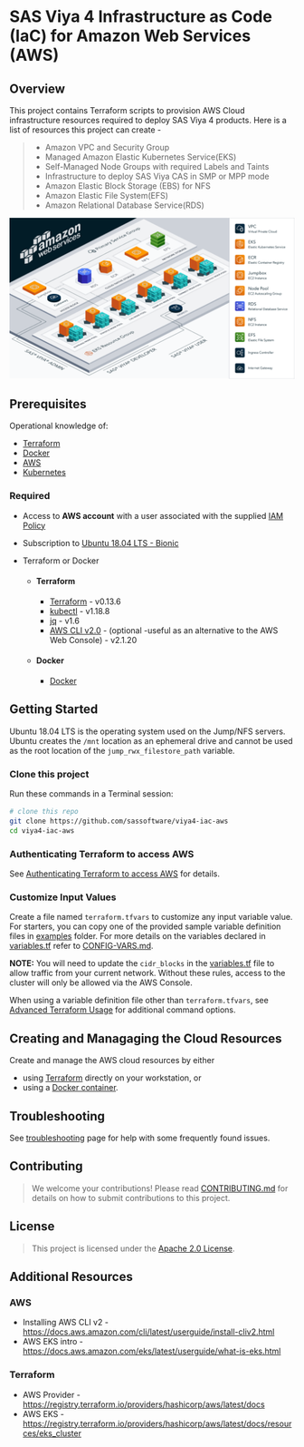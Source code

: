 # SAS Viya 4 Infrastructure as Code (IaC) for Amazon Web Services (AWS)

## Overview

This project contains Terraform scripts to provision AWS Cloud infrastructure resources required to deploy SAS Viya 4 products. Here is a list of resources this project can create -

  >- Amazon VPC and Security Group
  >- Managed Amazon Elastic Kubernetes Service(EKS)
  >- Self-Managed Node Groups with required Labels and Taints
  >- Infrastructure to deploy SAS Viya CAS in SMP or MPP mode
  >- Amazon Elastic Block Storage (EBS) for NFS
  >- Amazon Elastic File System(EFS)
  >- Amazon Relational Database Service(RDS)

[<img src="./docs/images/viya4-iac-aws-diag.png" alt="Architecture Diagram" width="750"/>](./docs/images/viya4-iac-aws-diag.png?raw=true)

## Prerequisites

Operational knowledge of:

- [Terraform](https://www.terraform.io/intro/index.html)
- [Docker](https://www.docker.com/)
- [AWS](https://aws.amazon.com)
- [Kubernetes](https://kubernetes.io/docs/concepts/)

### Required

- Access to **AWS account** with a user associated with the supplied [IAM Policy](./files/devops-iac-eks-policy.json)
- Subscription to [Ubuntu 18.04 LTS - Bionic](https://aws.amazon.com/marketplace/pp/B07CQ33QKV/)
- Terraform or Docker
  
  - #### Terraform

    - [Terraform](https://www.terraform.io/downloads.html) - v0.13.6
    - [kubectl](https://kubernetes.io/docs/tasks/tools/install-kubectl/) - v1.18.8
    - [jq](https://stedolan.github.io/jq/) - v1.6
    - [AWS CLI v2.0](https://aws.amazon.com/cli) - (optional -useful as an alternative to the AWS Web Console) - v2.1.20
  
  - #### Docker
  
    - [Docker](https://docs.docker.com/get-docker/)

## Getting Started

Ubuntu 18.04 LTS is the operating system used on the Jump/NFS servers. Ubuntu creates the `/mnt` location as an ephemeral drive and cannot be used as the root location of the `jump_rwx_filestore_path` variable.

### Clone this project

Run these commands in a Terminal session:

```bash
# clone this repo
git clone https://github.com/sassoftware/viya4-iac-aws
cd viya4-iac-aws
```

### Authenticating Terraform to access AWS

See  [Authenticating Terraform to access AWS](./docs/user/TerraformAWSAuthentication.md) for details.

### Customize Input Values

Create a file named `terraform.tfvars` to customize any input variable value. For starters, you can copy one of the provided sample variable definition files in [examples](./examples) folder. For more details on the variables declared in [variables.tf](variables.tf) refer to [CONFIG-VARS.md](docs/CONFIG-VARS.md).

**NOTE:** You will need to update the `cidr_blocks` in the [variables.tf](variables.tf) file to allow traffic from your current network. Without these rules, access to the cluster will only be allowed via the AWS Console.

When using a variable definition file other than `terraform.tfvars`, see [Advanced Terraform Usage](docs/user/AdvancedTerraformUsage.md) for additional command options.

## Creating and Managaging the Cloud Resources

Create and manage the AWS cloud resources by either

- using [Terraform](docs/user/TerraformUsage.md) directly on your workstation, or
- using a [Docker container](docs/user/DockerUsage.md).

## Troubleshooting

See [troubleshooting](./docs/Troubleshooting.md) page for help with some frequently found issues.

## Contributing

> We welcome your contributions! Please read [CONTRIBUTING.md](CONTRIBUTING.md) for details on how to submit contributions to this project.

## License

> This project is licensed under the [Apache 2.0 License](LICENSE).

## Additional Resources

### AWS

- Installing AWS CLI v2 - https://docs.aws.amazon.com/cli/latest/userguide/install-cliv2.html
- AWS EKS intro - https://docs.aws.amazon.com/eks/latest/userguide/what-is-eks.html

### Terraform

- AWS Provider - https://registry.terraform.io/providers/hashicorp/aws/latest/docs
- AWS EKS - https://registry.terraform.io/providers/hashicorp/aws/latest/docs/resources/eks_cluster
